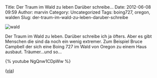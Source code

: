 Title: Der Traum im Wald zu leben Darüber schreibe...
Date: 2012-06-08 09:59
Author: marvin
Category: Uncategorized
Tags: boing727, oregon, walden
Slug: der-traum-im-wald-zu-leben-daruber-schreibe

![wald]({static}/images/boinghouse.png)

Der Traum im Wald zu leben. Darüber schreibe ich ja öfters. Aber es gibt
Menschen die sind da noch ein wenig extremer. Zum Beispiel Bruce
Campbell der sich eine Boing 727 im Wald von Oregon zu einem Haus
ausbaut. Träumer...und so...

{% youtube NgQnw1CDpWw   %}

([via](http://www.doobybrain.com/2012/06/07/oregon-man-is-transforming-a-boeing-727-into-a-home/))

